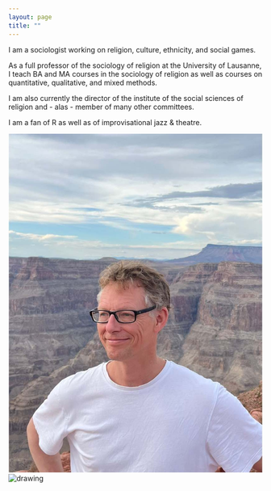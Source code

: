 ```yaml
---
layout: page
title: ""
---
```


I am a sociologist working on religion, culture, ethnicity, and social games.

As a full professor of the sociology of religion at the University of Lausanne, I teach BA and MA courses in the sociology of religion as well as courses on quantitative, qualitative, and mixed methods.

I am also currently the director of the institute of the social sciences of religion and - alas - member of many other committees.

I am a fan of R as well as of improvisational jazz & theatre.

			
![Jörg Stolz](assets/Picture_3.jpg)
<img src="drawing.jpg" alt="drawing" style="width:200px;"/>





